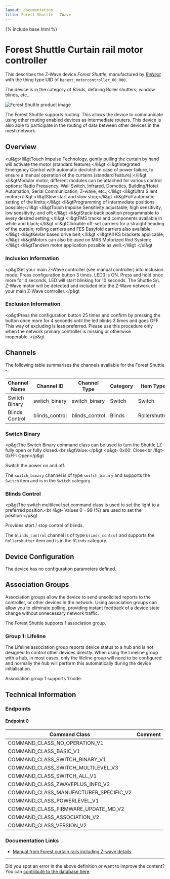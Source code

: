 ```yaml
---
layout: documentation
title: Forest Shuttle - ZWave
---
```


{% include base.html %}

# Forest Shuttle Curtain rail motor controller
This describes the Z-Wave device *Forest Shuttle*, manufactured by *[BeNext](http://www.benext.eu/)* with the thing type UID of ```benext_motorcontroller_00_000```.

The device is in the category of *Blinds*, defining Roller shutters, window blinds, etc..

![Forest Shuttle product image](https://opensmarthouse.org/zwavedatabase/1215/image/)


The Forest Shuttle supports routing. This allows the device to communicate using other routing enabled devices as intermediate routers.  This device is also able to participate in the routing of data between other devices in the mesh network.

## Overview

<ul&gt<li&gtTouch lmpulse Technology, gently pulling the curtain by hand will activate the motor (standard feature);</li&gt <li&gtIntegrated Emergency Control with automatic de­clutch in case of power failure, to ensure a manual operation of the curtains (standard feature);</li&gt <li&gtModular motor, different modules can be attached for various control options: Radio Frequency, Wall Switch, lnfrared, Domotics, Building/Hotel Automa­tion, Serial Communication, Z-wave, etc.;</li&gt <li&gtUltra Silent motor;</li&gt <li&gtSlow start and slow stop;</li&gt <li&gtFull automatic setting of the limits;</li&gt <li&gtProgramming of intermediate positions possible;</li&gt <li&gtTouch lmpulse Sensitivity adjustable; high sensitivity, low sensitivity, and off;</li&gt <li&gtStack-back position programmable to every desired setting;</li&gt <li&gtFMS tracks and components available in white and black;</li&gt <li&gtClickable off-set carriers for a straight heading of the curtain; rolling carriers and FES Easyfold carriers also available;</li&gt <li&gtKevlar based drive belt;</li&gt <li&gtAll KS brackets applicable;</li&gt <li&gtMotors can also be used on MRS Motorized Rod System;</li&gt <li&gtTandem motor application possible as well.</li&gt </ul&gt

### Inclusion Information

<p&gtSet your main Z-Wave controller (see manual controller) into inclusion mode. Press configuration button 3 times. LED3 is ON. Press and hold once more for 4 seconds, LED will start blinking for 10 seconds. The Shuttle S/L Z-Wave motor will be detected and included into the Z-Wave network of your main Z-Wave controller.</p&gt

### Exclusion Information

<p&gtPress the configuration button 25 times and confirm by pressing the button once more for 4 seconds until the led blinks 3 times and goes OFF. This way of excluding is less preferred. Please use this procedure only when the network primary controller is missing or otherwise inoperable. </p&gt

## Channels

The following table summarises the channels available for the Forest Shuttle -:

| Channel Name | Channel ID | Channel Type | Category | Item Type |
|--------------|------------|--------------|----------|-----------|
| Switch Binary | switch_binary | switch_binary | Switch | Switch | 
| Blinds Control | blinds_control | blinds_control | Blinds | Rollershutter | 

### Switch Binary
<p&gtThe Switch Binary command class can be used to turn the Shuttle LZ fully open or fully closed.<br /&gtValue:</p&gt <p&gt- 0x00: Close<br /&gt- 0xFF: Open</p&gt

Switch the power on and off.

The ```switch_binary``` channel is of type ```switch_binary``` and supports the ```Switch``` item and is in the ```Switch``` category.

### Blinds Control
<p&gtThe switch multilevel set command class is used to set the light to a preferred position.<br /&gt- Values 0 – 99 (%) are used to set the position </p&gt

Provides start / stop control of blinds.

The ```blinds_control``` channel is of type ```blinds_control``` and supports the ```Rollershutter``` item and is in the ```Blinds``` category.



## Device Configuration

The device has no configuration parameters defined.

## Association Groups

Association groups allow the device to send unsolicited reports to the controller, or other devices in the network. Using association groups can allow you to eliminate polling, providing instant feedback of a device state change without unnecessary network traffic.

The Forest Shuttle supports 1 association group.

### Group 1: Lifeline

The Lifeline association group reports device status to a hub and is not designed to control other devices directly. When using the Lineline group with a hub, in most cases, only the lifeline group will need to be configured and normally the hub will perform this automatically during the device initialisation.

Association group 1 supports 1 node.

## Technical Information

### Endpoints

#### Endpoint 0

| Command Class | Comment |
|---------------|---------|
| COMMAND_CLASS_NO_OPERATION_V1| |
| COMMAND_CLASS_BASIC_V1| |
| COMMAND_CLASS_SWITCH_BINARY_V1| |
| COMMAND_CLASS_SWITCH_MULTILEVEL_V3| |
| COMMAND_CLASS_SWITCH_ALL_V1| |
| COMMAND_CLASS_ZWAVEPLUS_INFO_V2| |
| COMMAND_CLASS_MANUFACTURER_SPECIFIC_V2| |
| COMMAND_CLASS_POWERLEVEL_V1| |
| COMMAND_CLASS_FIRMWARE_UPDATE_MD_V2| |
| COMMAND_CLASS_ASSOCIATION_V2| |
| COMMAND_CLASS_VERSION_V2| |

### Documentation Links

* [Manual from Forest curtain rails including Z-wave details](https://opensmarthouse.org/zwavedatabase/1215/download-287-Installing-the-FOREST-SHUTTLE-S-M-L--Z-wave-V1-6EN.pdf)

---

Did you spot an error in the above definition or want to improve the content?
You can [contribute to the database here](https://opensmarthouse.org/zwavedatabase/1215).
